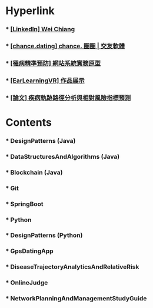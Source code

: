 Hyperlink
=====
### * [[LinkedIn] Wei Chiang](https://www.linkedin.com/in/wei-chiang-2b101a215)
### * [[chance.dating] chance. 圈圈 | 交友軟體](https://youtube.com/playlist?list=PLRyxGT6X5Kt2HRZrOWHPtsvQz_fM4fF8M)
### * [[罹病精準預防] 網站系統實務原型](https://youtu.be/zDQRNE98Zi8)
### * [[EarLearningVR] 作品展示](https://youtube.com/playlist?list=PLRyxGT6X5Kt3KJQkOM3vWaS3lZNVVJRK1)
### * [[論文] 疾病軌跡路徑分析與相對風險指標預測](https://hdl.handle.net/11296/wmq3b3)
Contents
=====
### * DesignPatterns (Java)
### * DataStructuresAndAlgorithms (Java)
### * Blockchain (Java)
### * Git
### * SpringBoot
### * Python
### * DesignPatterns (Python)
### * GpsDatingApp
### * DiseaseTrajectoryAnalyticsAndRelativeRisk
### * OnlineJudge
### * NetworkPlanningAndManagementStudyGuide
